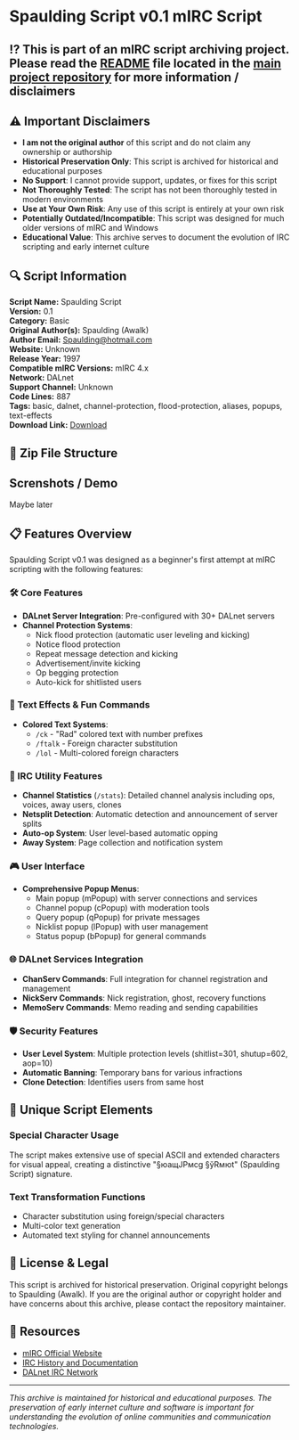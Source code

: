 # Spaulding Script v0.1 mIRC Script

## ⁉️ This is part of an mIRC script archiving project. Please read the [README](https://github.com/sorzkode/mirc_scripts_archive/blob/main/README.md) file located in the [main project repository](https://github.com/sorzkode/mirc_scripts_archive) for more information / disclaimers  

## ⚠️ Important Disclaimers

- **I am not the original author** of this script and do not claim any ownership or authorship
- **Historical Preservation Only**: This script is archived for historical and educational purposes
- **No Support**: I cannot provide support, updates, or fixes for this script
- **Not Thoroughly Tested**: The script has not been thoroughly tested in modern environments
- **Use at Your Own Risk**: Any use of this script is entirely at your own risk
- **Potentially Outdated/Incompatible**: This script was designed for much older versions of mIRC and Windows
- **Educational Value**: This archive serves to document the evolution of IRC scripting and early internet culture

## 🔍 Script Information

**Script Name:** Spaulding Script  
**Version:** 0.1  
**Category:** Basic  
**Original Author(s):** Spaulding (Awalk)  
**Author Email:** <Spaulding@hotmail.com>  
**Website:** Unknown  
**Release Year:** 1997  
**Compatible mIRC Versions:** mIRC 4.x  
**Network:** DALnet  
**Support Channel:** Unknown  
**Code Lines:** 887  
**Tags:** basic, dalnet, channel-protection, flood-protection, aliases, popups, text-effects  
**Download Link:** [Download](https://github.com/sorzkode/mirc_scripts_archive/raw/main/hawkee.com/spaulding_script/spaulding_script.zip)  

## 📂 Zip File Structure

## Screnshots / Demo

Maybe later

## 📋 Features Overview

Spaulding Script v0.1 was designed as a beginner's first attempt at mIRC scripting with the following features:

### 🛠️ Core Features

- **DALnet Server Integration**: Pre-configured with 30+ DALnet servers
- **Channel Protection Systems**:
  - Nick flood protection (automatic user leveling and kicking)
  - Notice flood protection
  - Repeat message detection and kicking
  - Advertisement/invite kicking
  - Op begging protection
  - Auto-kick for shitlisted users

### 🎨 Text Effects & Fun Commands

- **Colored Text Systems**:
  - `/ck` - "Rad" colored text with number prefixes
  - `/ftalk` - Foreign character substitution
  - `/lol` - Multi-colored foreign characters

### 🔧 IRC Utility Features

- **Channel Statistics** (`/stats`): Detailed channel analysis including ops, voices, away users, clones
- **Netsplit Detection**: Automatic detection and announcement of server splits
- **Auto-op System**: User level-based automatic opping
- **Away System**: Page collection and notification system

### 🎮 User Interface

- **Comprehensive Popup Menus**:
  - Main popup (mPopup) with server connections and services
  - Channel popup (cPopup) with moderation tools
  - Query popup (qPopup) for private messages
  - Nicklist popup (lPopup) with user management
  - Status popup (bPopup) for general commands

### 🌐 DALnet Services Integration

- **ChanServ Commands**: Full integration for channel registration and management
- **NickServ Commands**: Nick registration, ghost, recovery functions
- **MemoServ Commands**: Memo reading and sending capabilities

### 🛡️ Security Features

- **User Level System**: Multiple protection levels (shitlist=301, shutup=602, aop=10)
- **Automatic Banning**: Temporary bans for various infractions
- **Clone Detection**: Identifies users from same host

## 🎨 Unique Script Elements

### Special Character Usage

The script makes extensive use of special ASCII and extended characters for visual appeal, creating a distinctive "§юащЈРмсg §ўRмюt" (Spaulding Script) signature.

### Text Transformation Functions

- Character substitution using foreign/special characters
- Multi-color text generation
- Automated text styling for channel announcements

## 📜 License & Legal

This script is archived for historical preservation. Original copyright belongs to Spaulding (Awalk). If you are the original author or copyright holder and have concerns about this archive, please contact the repository maintainer.

## 🔗 Resources

- [mIRC Official Website](https://www.mirc.com/)
- [IRC History and Documentation](https://tools.ietf.org/rfc/rfc1459.txt)
- [DALnet IRC Network](http://www.dal.net/)

---

*This archive is maintained for historical and educational purposes. The preservation of early internet culture and software is important for understanding the evolution of online communities and communication technologies.*